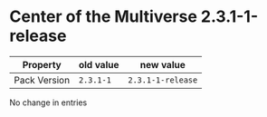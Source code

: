 # Center of the Multiverse 2.3.1-1-release

Property | old value | new value
---|---|---
Pack Version | `2.3.1-1` | `2.3.1-1-release`

No change in entries




